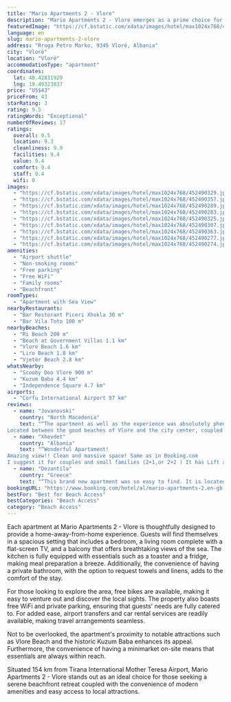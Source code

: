 ```yaml
---
title: "Mario Apartments 2 - Vlore"
description: "Mario Apartments 2 - Vlore emerges as a prime choice for travelers seeking the perfect blend of comfort and convenience in the heart of Vlorë."
featuredImage: "https://cf.bstatic.com/xdata/images/hotel/max1024x768/452490329.jpg?k=b7665eb85a0e3423596c14afa2d93b82a3c2acae28c4a9285d25e79d487fd150&o=&hp=1"
language: en
slug: mario-apartments-2-vlore
address: "Rruga Petro Marko, 9345 Vlorë, Albania"
city: "Vlorë"
location: "Vlorë"
accommodationType: "apartment"
coordinates:
  lat: 40.42831929
  lng: 19.49323837
price: "US$43"
priceFrom: 43
starRating: 3
rating: 9.5
ratingWords: "Exceptional"
numberOfReviews: 17
ratings:
  overall: 9.5
  location: 9.3
  cleanliness: 9.9
  facilities: 9.4
  value: 9.4
  comfort: 9.4
  staff: 9.4
  wifi: 0
images:
  - "https://cf.bstatic.com/xdata/images/hotel/max1024x768/452490329.jpg?k=b7665eb85a0e3423596c14afa2d93b82a3c2acae28c4a9285d25e79d487fd150&o=&hp=1"
  - "https://cf.bstatic.com/xdata/images/hotel/max1024x768/452490357.jpg?k=7760cdde8b21af52a7a4f9ee0cc9e867e9aaf569177cc4f48d650e952cc9b418&o=&hp=1"
  - "https://cf.bstatic.com/xdata/images/hotel/max1024x768/452490289.jpg?k=01f012e5983a881ceb82f296bc5a64d156bcf889ab8ef63663b9b1ad37dd81a8&o=&hp=1"
  - "https://cf.bstatic.com/xdata/images/hotel/max1024x768/452490283.jpg?k=fd8dffec9781e086925965e2caa38acee0ec458add8e9001ac7502b8d5b0cca0&o=&hp=1"
  - "https://cf.bstatic.com/xdata/images/hotel/max1024x768/452490325.jpg?k=a2ab42bc851a77139cad0d36339aeb4b42b0cb70e442930f07ed5c1d82897cdc&o=&hp=1"
  - "https://cf.bstatic.com/xdata/images/hotel/max1024x768/452490307.jpg?k=61f9165ced976bfb287acd999b3641e3f1dbd60ff8e1bd7960dc85753db03351&o=&hp=1"
  - "https://cf.bstatic.com/xdata/images/hotel/max1024x768/452490363.jpg?k=e3efa606807f5efffba103305e43cf5fff8688058e383378e72804cbb5714cf3&o=&hp=1"
  - "https://cf.bstatic.com/xdata/images/hotel/max1024x768/452490277.jpg?k=167e8cf404693e07e5de8f624f833ec4f7b2fe5710cf019c60d79e323d247538&o=&hp=1"
  - "https://cf.bstatic.com/xdata/images/hotel/max1024x768/452490274.jpg?k=d8b8af630aaaf551658ada1aaef82e7de6471165c99fd363de8784739a311f25&o=&hp=1"
amenities:
  - "Airport shuttle"
  - "Non-smoking rooms"
  - "Free parking"
  - "Free WiFi"
  - "Family rooms"
  - "Beachfront"
roomTypes:
  - "Apartment with Sea View"
nearbyRestaurants:
  - "Bar Restorant Piceri Xhokla 30 m"
  - "Bar Vila Toto 100 m"
nearbyBeaches:
  - "Ri Beach 200 m"
  - "Beach at Government Villas 1.1 km"
  - "Vlore Beach 1.6 km"
  - "Liro Beach 1.8 km"
  - "Vjetër Beach 2.8 km"
whatsNearby:
  - "Scooby Doo Vlore 900 m"
  - "Kuzum Baba 4.4 km"
  - "Independence Square 4.7 km"
airports:
  - "Corfu International Airport 97 km"
reviews:
  - name: "Jovanovski"
    country: "North Macedonia"
    text: "“The apartment as well as the experience was absolutely phenomenal!
Located between the good beaches of Vlore and the city center, coupled with the amazing price, this is truly the best of both worlds. Right under the apartment, you can rent a...”"
  - name: "Xhevdet"
    country: "Albania"
    text: "“Wonderful Apartament!
Amazing view!! Clean and massive space! Same as in Booking.com
I suggest it for couples and small families (2+1,or 2+2 ) It has Lift and parking ! Great Value for summer vocation! Near to Lungo Mare and Radhima !”"
  - name: "Dezantila"
    country: "Greece"
    text: "“This brand new apartment was so easy to find. It is located in the best area of the Avenue of Lungomare, just a few metres from the beach.Nearby there are the football ,basketball and tennis fields for free which is perfect for the children. The...”"
bookingURL: "https://www.booking.com/hotel/al/mario-apartments-2.en-gb.html?aid=8035640"
bestFor: "Best for Beach Access"
bestCategories: "Beach Access"
category: "Beach Access"
---
```


Each apartment at Mario Apartments 2 - Vlore is thoughtfully designed to provide a home-away-from-home experience. Guests will find themselves in a spacious setting that includes a bedroom, a living room complete with a flat-screen TV, and a balcony that offers breathtaking views of the sea. The kitchen is fully equipped with essentials such as a toaster and a fridge, making meal preparation a breeze. Additionally, the convenience of having a private bathroom, with the option to request towels and linens, adds to the comfort of the stay.

For those looking to explore the area, free bikes are available, making it easy to venture out and discover the local sights. The property also boasts free WiFi and private parking, ensuring that guests' needs are fully catered to. For added ease, airport transfers and car rental services are readily available, making travel arrangements seamless.

Not to be overlooked, the apartment's proximity to notable attractions such as Vlore Beach and the historic Kuzum Baba enhances its appeal. Furthermore, the convenience of having a minimarket on-site means that essentials are always within reach.

Situated 154 km from Tirana International Mother Teresa Airport, Mario Apartments 2 - Vlore stands out as an ideal choice for those seeking a serene beachfront retreat coupled with the convenience of modern amenities and easy access to local attractions.